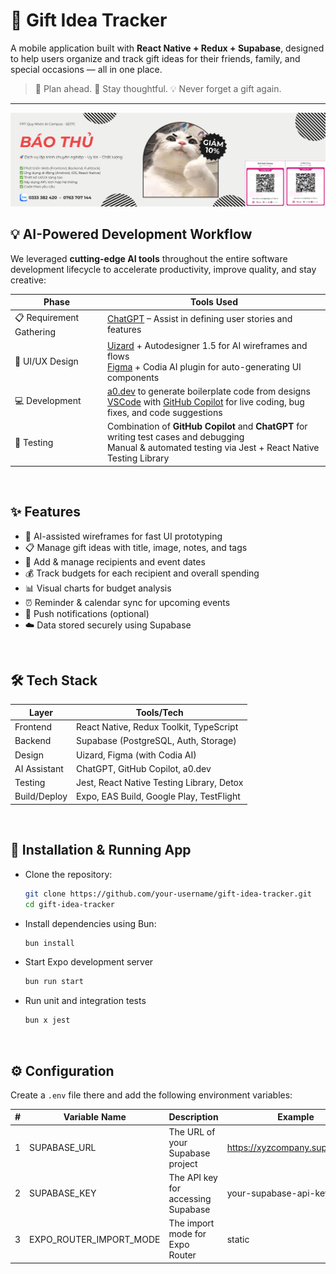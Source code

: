 # 🎁 Gift Idea Tracker

A mobile application built with **React Native + Redux + Supabase**, designed to help users organize and track gift ideas for their friends, family, and special occasions — all in one place.

> 📆 Plan ahead. 🎁 Stay thoughtful. 💡 Never forget a gift again.

---

<img src="https://raw.githubusercontent.com/fptqnk17/.github/refs/heads/main/images/banner-bao-thu.png" alt="Advertisement" />

## 💡 AI-Powered Development Workflow

We leveraged **cutting-edge AI tools** throughout the entire software development lifecycle to accelerate productivity, improve quality, and stay creative:

| Phase                    | Tools Used                                                                                                                                                                                                                |
| ------------------------ | ------------------------------------------------------------------------------------------------------------------------------------------------------------------------------------------------------------------------- |
| 📋 Requirement Gathering | [ChatGPT](https://chat.openai.com) – Assist in defining user stories and features                                                                                                                                         |
| 🎨 UI/UX Design          | [Uizard](https://uizard.io) + Autodesigner 1.5 for AI wireframes and flows<br>[Figma](https://figma.com) + Codia AI plugin for auto-generating UI components                                                              |
| 💻 Development           | [a0.dev](https://a0.dev) to generate boilerplate code from designs<br>[VSCode](https://code.visualstudio.com) with [GitHub Copilot](https://github.com/features/copilot) for live coding, bug fixes, and code suggestions |
| 🧪 Testing               | Combination of **GitHub Copilot** and **ChatGPT** for writing test cases and debugging<br>Manual & automated testing via Jest + React Native Testing Library                                                              |

<br/>

## ✨ Features

- 🧠 AI-assisted wireframes for fast UI prototyping
- 📋 Manage gift ideas with title, image, notes, and tags
- 👥 Add & manage recipients and event dates
- 💰 Track budgets for each recipient and overall spending
- 📊 Visual charts for budget analysis
- ⏰ Reminder & calendar sync for upcoming events
- 🔔 Push notifications (optional)
- ☁️ Data stored securely using Supabase

<br/>

## 🛠️ Tech Stack

| Layer        | Tools/Tech                                |
| ------------ | ----------------------------------------- |
| Frontend     | React Native, Redux Toolkit, TypeScript   |
| Backend      | Supabase (PostgreSQL, Auth, Storage)      |
| Design       | Uizard, Figma (with Codia AI)             |
| AI Assistant | ChatGPT, GitHub Copilot, a0.dev           |
| Testing      | Jest, React Native Testing Library, Detox |
| Build/Deploy | Expo, EAS Build, Google Play, TestFlight  |

<br/>

## 🧩 Installation & Running App

- Clone the repository:

  ```bash
  git clone https://github.com/your-username/gift-idea-tracker.git
  cd gift-idea-tracker
  ```

- Install dependencies using Bun:

  ```bash
  bun install
  ```

- Start Expo development server

  ```bash
  bun run start
  ```

- Run unit and integration tests
  ```bash
  bun x jest
  ```

<br/>

## ⚙️ Configuration

Create a `.env` file there and add the following environment variables:

| #   | Variable Name           | Description                        | Example                        |
| --- | ----------------------- | ---------------------------------- | ------------------------------ |
| 1   | SUPABASE_URL            | The URL of your Supabase project   | https://xyzcompany.supabase.co |
| 2   | SUPABASE_KEY            | The API key for accessing Supabase | your-supabase-api-key          |
| 3   | EXPO_ROUTER_IMPORT_MODE | The import mode for Expo Router    | static                         |
